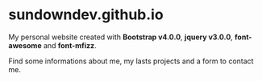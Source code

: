 # sundowndev.github.io
My personal website created with **Bootstrap v4.0.0**, **jquery v3.0.0**, **font-awesome** and **font-mfizz**.

Find some informations about me, my lasts projects and a form to contact me.
